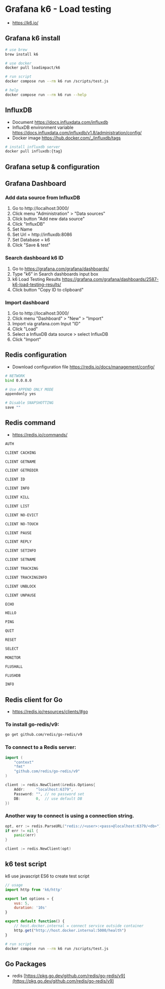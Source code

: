 # Grafana k6 - Load testing
- https://k6.io/

## Grafana k6 install
``` bash
# use brew
brew install k6

# use docker
docker pull loadimpact/k6

# run script
docker compose run --rm k6 run /scripts/test.js

# help
docker compose run --rm k6 run --help
```

## InfluxDB
- Document https://docs.influxdata.com/influxdb
- InfluxDB environment variable https://docs.influxdata.com/influxdb/v1.8/administration/config/
- Docker image https://hub.docker.com/_/influxdb/tags
``` bash
# install influxdb server
docker pull influxdb:{tag}
```

## Grafana setup & configuration
## Grafana Dashboard
### Add data source from InfluxDB
1. Go to http://localhost:3000/
2. Click menu "Administration" > "Data sources"
3. Click button "Add new data source"
4. Click "InfluxDB"
5. Set Name 
6. Set Url = http://influxdb:8086
7. Set Database = k6
8. Click "Save & test"

### Search dashboard k6 ID
1. Go to https://grafana.com/grafana/dashboards/
2. Type "k6" in Search dashboards input box
3. k6 Load Testing Results https://grafana.com/grafana/dashboards/2587-k6-load-testing-results/
4. Click button "Copy ID to clipboard"

### Import dashboard
1. Go to http://localhost:3000/
2. Click menu "Dashboard" > "New" > "Import"
3. Import via grafana.com Input "ID"
4. Click "Load"
5. Select a InfluxDB data source > select InfluxDB
6. Click "Import"

## Redis configuration
- Download configuration file https://redis.io/docs/management/config/
``` bash
# NETWORK
bind 0.0.0.0

# Use APPEND ONLY MODE
appendonly yes

# Disable SNAPSHOTTING
save ""
```

## Redis command
- https://redis.io/commands/

``` bash
AUTH

CLIENT CACHING

CLIENT GETNAME

CLIENT GETREDIR

CLIENT ID

CLIENT INFO

CLIENT KILL

CLIENT LIST

CLIENT NO-EVICT

CLIENT NO-TOUCH

CLIENT PAUSE

CLIENT REPLY

CLIENT SETINFO

CLIENT SETNAME

CLIENT TRACKING

CLIENT TRACKINGINFO

CLIENT UNBLOCK

CLIENT UNPAUSE

ECHO

HELLO

PING

QUIT

RESET

SELECT

MONITOR

FLUSHALL

FLUSHDB

INFO
```

## Redis client for Go
- https://redis.io/resources/clients/#go
### To install go-redis/v9:
``` bash
go get github.com/redis/go-redis/v9
```
### To connect to a Redis server:
``` go
import (
	"context"
	"fmt"
	"github.com/redis/go-redis/v9"
)

client := redis.NewClient(&redis.Options{
	Addr:	  "localhost:6379",
	Password: "", // no password set
	DB:		  0,  // use default DB
})
```

### Another way to connect is using a connection string.
``` go
opt, err := redis.ParseURL("redis://<user>:<pass>@localhost:6379/<db>")
if err != nil {
	panic(err)
}

client := redis.NewClient(opt)
```

## k6 test script
k6 use javascript ES6 to create test script
``` javascript
// usage
import http from 'k6/http'

export let options = {
    vus: 5,
    duration: '10s'
}

export default function() {
    // host.docker.internal = connect service outside container
    http.get("http://host.docker.internal:5000/health")
}
```

``` bash
# run script
docker compose run --rm k6 run /scripts/test.js
```

## Go Packages
- redis [https://pkg.go.dev/github.com/redis/go-redis/v9](https://pkg.go.dev/github.com/redis/go-redis/v9)